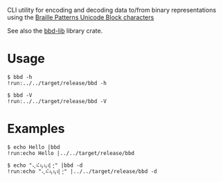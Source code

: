 CLI utility for encoding and decoding data to/from binary representations using the
[Braille Patterns Unicode Block characters](https://en.wikipedia.org/wiki/Braille_Patterns)

See also the [bbd-lib](https://crates.io/crates/bbd-lib) library crate.

# Usage

```text
$ bbd -h
!run:../../target/release/bbd -h
```

```text
$ bbd -V
!run:../../target/release/bbd -V
```

# Examples

```text
$ echo Hello |bbd
!run:echo Hello |../../target/release/bbd
```

```text
$ echo "⢄⠮⢦⢦⢾⢐" |bbd -d
!run:echo "⢄⠮⢦⢦⢾⢐" |../../target/release/bbd -d
```

